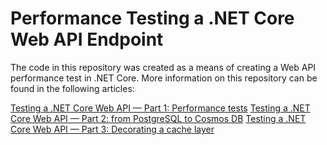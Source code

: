 #  Performance Testing a .NET Core Web API Endpoint

The code in this repository was created as a means of creating a Web API performance test in .NET Core. More information on this repository can be found in the following articles:

[Testing a .NET Core Web API — Part 1: Performance tests](https://medium.com/@taylor.collins/performance-testing-a-net-core-web-api-endpoint-8c859f889fb6)
[Testing a .NET Core Web API — Part 2: from PostgreSQL to Cosmos DB](https://medium.com/@taylor.collins/testing-a-net-core-web-api-part-2-from-postgresql-to-cosmos-db-e19e2cb60cb)
[Testing a .NET Core Web API — Part 3: Decorating a cache layer](https://medium.com/@taylor.collins/testing-a-net-core-web-api-part-3-decorating-a-cache-layer-e4e7cb8e291c)
